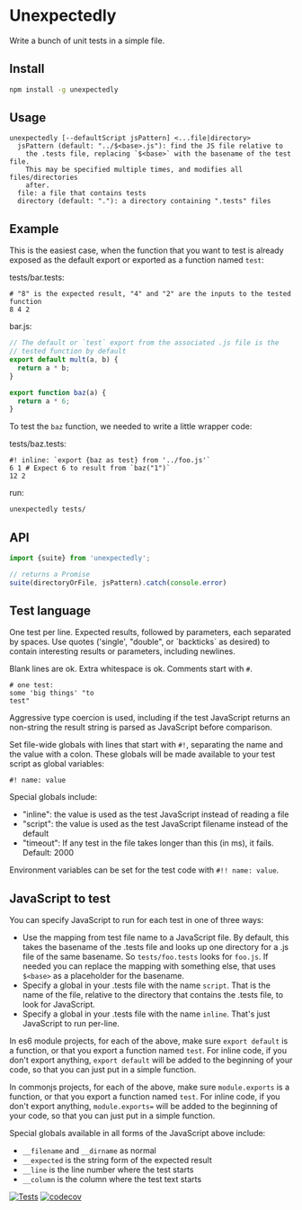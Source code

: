 # Unexpectedly

Write a bunch of unit tests in a simple file.

## Install

```sh
npm install -g unexpectedly
```

## Usage

```
unexpectedly [--defaultScript jsPattern] <...file|directory>
  jsPattern (default: "../$<base>.js"): find the JS file relative to
    the .tests file, replacing `$<base>` with the basename of the test file.
    This may be specified multiple times, and modifies all files/directories
    after.
  file: a file that contains tests
  directory (default: "."): a directory containing ".tests" files
```

## Example

This is the easiest case, when the function that you want to test is already
exposed as the default export or exported as a function named `test`:

tests/bar.tests:
```
# "8" is the expected result, "4" and "2" are the inputs to the tested function
8 4 2
```

bar.js:
```js
// The default or `test` export from the associated .js file is the
// tested function by default
export default mult(a, b) {
  return a * b;
}

export function baz(a) {
  return a * 6;
}
```

To test the `baz` function, we needed to write a little wrapper code:

tests/baz.tests:
```
#! inline: `export {baz as test} from '../foo.js'`
6 1 # Expect 6 to result from `baz("1")`
12 2
```

run:
```sh
unexpectedly tests/
```

## API

```js
import {suite} from 'unexpectedly';

// returns a Promise
suite(directoryOrFile, jsPattern).catch(console.error)
```

## Test language

One test per line.  Expected results, followed by parameters, each
separated by spaces.  Use quotes ('single', "double", or
\`backticks\` as desired) to contain interesting results or
parameters, including newlines.

Blank lines are ok.  Extra whitespace is ok.  Comments start with `#`.

```
# one test:
some 'big things' "to
test"
```

Aggressive type coercion is used, including if the test JavaScript
returns an non-string the result string is parsed as JavaScript before
comparison.

Set file-wide globals with lines that start with `#!`, separating
the name and the value with a colon.  These globals will be made available
to your test script as global variables:

```
#! name: value
```

Special globals include:
 - "inline": the value is used as the test JavaScript instead of
   reading a file
 - "script": the value is used as the test JavaScript filename
   instead of the default
 - "timeout": If any test in the file takes longer than this (in ms),
   it fails.  Default: 2000

Environment variables can be set for the test code with `#!! name: value`.

## JavaScript to test

You can specify JavaScript to run for each test in one of three ways:

- Use the mapping from test file name to a JavaScript file.  By default, this
  takes the basename of the .tests file and looks up one directory for a .js
  file of the same basename.  So `tests/foo.tests` looks for `foo.js`.  If
  needed you can replace the mapping with something else, that uses `$<base>`
  as a placeholder for the basename.
- Specify a global in your .tests file with the name `script`.  That is the name
  of the file, relative to the directory that contains the .tests file, to look
  for JavaScript.
- Specify a global in your .tests file with the name `inline`.  That's just
  JavaScript to run per-line.

In es6 module projects, for each of the above, make sure `export default` is a
function, or that you export a function named `test`.  For inline code, if you
don't export anything, `export default` will be added to the beginning of your
code, so that you can just put in a simple function.

In commonjs projects, for each of the above, make sure `module.exports` is a
function, or that you export a function named `test`.  For inline code, if you
don't export anything, `module.exports=` will be added to the beginning of
your code, so that you can just put in a simple function.

Special globals available in all forms of the JavaScript above include:

- `__filename` and `__dirname` as normal
- `__expected` is the string form of the expected result
- `__line` is the line number where the test starts
- `__column` is the column where the test text starts

[![Tests](https://github.com/hildjj/unexpectedly/actions/workflows/node.js.yml/badge.svg)](https://github.com/hildjj/unexpectedly/actions/workflows/node.js.yml)
[![codecov](https://codecov.io/gh/hildjj/unexpectedly/graph/badge.svg?token=H8EXAJRBU1)](https://codecov.io/gh/hildjj/unexpectedly)
